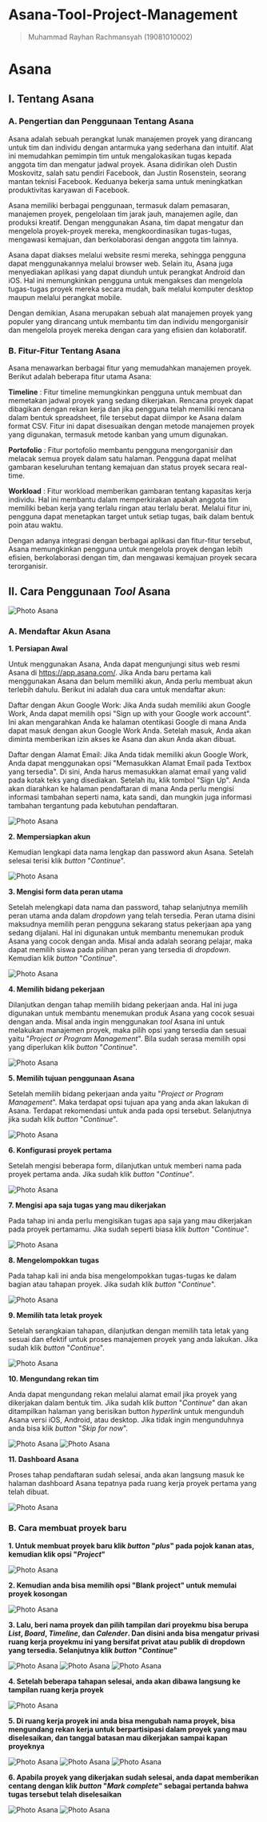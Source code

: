 # Asana-Tool-Project-Management
> Muhammad Rayhan Rachmansyah (19081010002)

# Asana
## I. Tentang Asana
### A. Pengertian dan Penggunaan Tentang Asana

Asana adalah sebuah perangkat lunak manajemen proyek yang dirancang untuk tim dan individu dengan antarmuka yang sederhana dan intuitif. Alat ini memudahkan pemimpin tim untuk mengalokasikan tugas kepada anggota tim dan mengatur jadwal proyek. Asana didirikan oleh Dustin Moskovitz, salah satu pendiri Facebook, dan Justin Rosenstein, seorang mantan teknisi Facebook. Keduanya bekerja sama untuk meningkatkan produktivitas karyawan di Facebook.

Asana memiliki berbagai penggunaan, termasuk dalam pemasaran, manajemen proyek, pengelolaan tim jarak jauh, manajemen agile, dan produksi kreatif. Dengan menggunakan Asana, tim dapat mengatur dan mengelola proyek-proyek mereka, mengkoordinasikan tugas-tugas, mengawasi kemajuan, dan berkolaborasi dengan anggota tim lainnya.

Asana dapat diakses melalui website resmi mereka, sehingga pengguna dapat menggunakannya melalui browser web. Selain itu, Asana juga menyediakan aplikasi yang dapat diunduh untuk perangkat Android dan iOS. Hal ini memungkinkan pengguna untuk mengakses dan mengelola tugas-tugas proyek mereka secara mudah, baik melalui komputer desktop maupun melalui perangkat mobile.

Dengan demikian, Asana merupakan sebuah alat manajemen proyek yang populer yang dirancang untuk membantu tim dan individu mengorganisir dan mengelola proyek mereka dengan cara yang efisien dan kolaboratif.

### B. Fitur-Fitur Tentang Asana

Asana menawarkan berbagai fitur yang memudahkan manajemen proyek. Berikut adalah beberapa fitur utama Asana:

**Timeline** : Fitur timeline memungkinkan pengguna untuk membuat dan memetakan jadwal proyek yang sedang dikerjakan. Rencana proyek dapat dibagikan dengan rekan kerja dan jika pengguna telah memiliki rencana dalam bentuk spreadsheet, file tersebut dapat diimpor ke Asana dalam format CSV. Fitur ini dapat disesuaikan dengan metode manajemen proyek yang digunakan, termasuk metode kanban yang umum digunakan.

**Portofolio** : Fitur portofolio membantu pengguna mengorganisir dan melacak semua proyek dalam satu halaman. Pengguna dapat melihat gambaran keseluruhan tentang kemajuan dan status proyek secara real-time.

**Workload** : Fitur workload memberikan gambaran tentang kapasitas kerja individu. Hal ini membantu dalam memperkirakan apakah anggota tim memiliki beban kerja yang terlalu ringan atau terlalu berat. Melalui fitur ini, pengguna dapat menetapkan target untuk setiap tugas, baik dalam bentuk poin atau waktu.

Dengan adanya integrasi dengan berbagai aplikasi dan fitur-fitur tersebut, Asana memungkinkan pengguna untuk mengelola proyek dengan lebih efisien, berkolaborasi dengan tim, dan mengawasi kemajuan proyek secara terorganisir.

## II. Cara Penggunaan *Tool* Asana

<img src="Dokumentasi Asana/Asana.png" alt="Photo Asana" title="Logo Asana">

### A. Mendaftar Akun Asana

 **1. Persiapan Awal**

Untuk menggunakan Asana, Anda dapat mengunjungi situs web resmi Asana di https://app.asana.com/. Jika Anda baru pertama kali menggunakan Asana dan belum memiliki akun, Anda perlu membuat akun terlebih dahulu. Berikut ini adalah dua cara untuk mendaftar akun:

Daftar dengan Akun Google Work: Jika Anda sudah memiliki akun Google Work, Anda dapat memilih opsi "Sign up with your Google work account". Ini akan mengarahkan Anda ke halaman otentikasi Google di mana Anda dapat masuk dengan akun Google Work Anda. Setelah masuk, Anda akan diminta memberikan izin akses ke Asana dan akun Anda akan dibuat.

Daftar dengan Alamat Email: Jika Anda tidak memiliki akun Google Work, Anda dapat menggunakan opsi "Memasukkan Alamat Email pada Textbox yang tersedia". Di sini, Anda harus memasukkan alamat email yang valid pada kotak teks yang disediakan. Setelah itu, klik tombol "Sign Up". Anda akan diarahkan ke halaman pendaftaran di mana Anda perlu mengisi informasi tambahan seperti nama, kata sandi, dan mungkin juga informasi tambahan tergantung pada kebutuhan pendaftaran.

<img src="Dokumentasi Asana/Asana 1.png" alt="Photo Asana" title="Preview Asana">

 **2. Mempersiapkan akun**

Kemudian lengkapi data nama lengkap dan password akun Asana. Setelah selesai terisi klik *button* "*Continue*".

<img src="Dokumentasi Asana/Asana 2.png" alt="Photo Asana" title="Preview Asana">

 **3. Mengisi form data peran utama**

Setelah melengkapi data nama dan password, tahap selanjutnya memilih peran utama anda dalam *dropdown* yang telah tersedia. Peran utama disini maksudnya memilih peran 
pengguna sekarang status pekerjaan apa yang sedang dijalani. Hal ini digunakan untuk membantu menemukan produk Asana yang cocok dengan anda. Misal anda adalah seorang 
pelajar, maka dapat memilih siswa pada pilihan peran yang tersedia di *dropdown*. Kemudian klik *button* "*Continue*".

<img src="Dokumentasi Asana/Asana 3.png" alt="Photo Asana" title="Preview Asana">

 **4. Memilih bidang pekerjaan**

Dilanjutkan dengan tahap memilih bidang pekerjaan anda. Hal ini juga digunakan untuk membantu menemukan produk Asana yang cocok sesuai dengan anda. Misal anda ingin 
menggunakan *tool* Asana ini untuk melakukan manajemen proyek, maka pilih opsi yang tersedia dan sesuai yaitu "*Project or Program Management*". Bila sudah serasa 
memilih opsi yang diperlukan klik *button* "*Continue*".

<img src="Dokumentasi Asana/Asana 4.png" alt="Photo Asana" title="Preview Asana">

 **5. Memilih tujuan penggunaan Asana**

Setelah memilih bidang pekerjaan anda yaitu "*Project or Program Management*". Maka terdapat opsi tujuan apa yang anda akan lakukan di Asana. Terdapat rekomendasi untuk anda 
pada opsi tersebut. Selanjutnya jika sudah klik *button* "*Continue*".

<img src="Dokumentasi Asana/Asana 5.png" alt="Photo Asana" title="Preview Asana">

 **6. Konfigurasi proyek pertama**

Setelah mengisi beberapa form, dilanjutkan untuk memberi nama pada proyek pertama anda. Jika sudah klik *button* "*Continue*".

<img src="Dokumentasi Asana/Asana 6.png" alt="Photo Asana" title="Preview Asana">

 **7. Mengisi apa saja tugas yang mau dikerjakan**

Pada tahap ini anda perlu mengisikan tugas apa saja yang mau dikerjakan pada proyek pertamamu. Jika sudah seperti biasa klik *button* "*Continue*".

<img src="Dokumentasi Asana/Asana 7.png" alt="Photo Asana" title="Preview Asana">

 **8. Mengelompokkan tugas**

Pada tahap kali ini anda bisa mengelompokkan tugas-tugas ke dalam bagian atau tahapan proyek. Jika sudah klik *button* "*Continue*".

<img src="Dokumentasi Asana/Asana 8.png" alt="Photo Asana" title="Preview Asana">

 **9. Memilih tata letak proyek**

Setelah serangkaian tahapan, dilanjutkan dengan memilih tata letak yang sesuai dan efektif untuk proses manajemen proyek yang anda lakukan. Jika sudah klik *button* 
"*Continue*".

<img src="Dokumentasi Asana/Asana 9.png" alt="Photo Asana" title="Preview Asana">

 **10. Mengundang rekan tim**

Anda dapat mengundang rekan melalui alamat email jika proyek yang dikerjakan dalam bentuk tim. Jika sudah klik *button* "*Continue*" dan akan ditampilkan halaman yang berisikan 
button *hyperlink* untuk mengunduh Asana versi iOS, Android, atau desktop. Jika tidak ingin mengunduhnya anda bisa klik *button* "*Skip for now*".

<img src="Dokumentasi Asana/Asana 10.png" alt="Photo Asana" title="Preview Asana">

<img src="Dokumentasi Asana/Asana 11.png" alt="Photo Asana" title="Preview Asana">

 **11. Dashboard Asana**

Proses tahap pendaftaran sudah selesai, anda akan langsung masuk ke halaman dashboard Asana tepatnya pada ruang kerja proyek pertama yang telah dibuat.

<img src="Dokumentasi Asana/Asana 12.png" alt="Photo Asana" title="Preview Asana">

### B. Cara membuat proyek baru

 **1. Untuk membuat proyek baru klik *button* "*plus*" pada pojok kanan atas, kemudian klik opsi "*Project*"**

<img src="Dokumentasi Asana/Asana 13.png" alt="Photo Asana" title="Preview Asana">

 **2. Kemudian anda bisa memilih opsi "Blank project" untuk memulai proyek kosongan**

<img src="Dokumentasi Asana/Asana 14.png" alt="Photo Asana" title="Preview Asana">

 **3. Lalu, beri nama proyek dan pilih tampilan dari proyekmu bisa berupa *List*, *Board*, *Timeline*, dan *Calender*. Dan disini anda bisa mengatur privasi ruang kerja 
 proyekmu ini yang bersifat privat atau publik di dropdown yang tersedia. Selanjutnya klik *button* "*Continue*"**

<img src="Dokumentasi Asana/Asana 15.png" alt="Photo Asana" title="Preview Asana">

<img src="Dokumentasi Asana/Asana 16.png" alt="Photo Asana" title="Preview Asana">

<img src="Dokumentasi Asana/Asana 17.png" alt="Photo Asana" title="Preview Asana">

 **4. Setelah beberapa tahapan selesai, anda akan dibawa langsung ke tampilan ruang kerja proyek**

<img src="Dokumentasi Asana/Asana 18.png" alt="Photo Asana" title="Preview Asana">

 **5. Di ruang kerja proyek ini anda bisa mengubah nama proyek, bisa mengundang rekan kerja untuk berpartisipasi dalam proyek yang mau diselesaikan, dan tanggal batasan mau 
 dikerjakan sampai kapan proyeknya**

<img src="Dokumentasi Asana/Asana 19.png" alt="Photo Asana" title="Preview Asana">

<img src="Dokumentasi Asana/Asana 20.png" alt="Photo Asana" title="Preview Asana">

<img src="Dokumentasi Asana/Asana 21.png" alt="Photo Asana" title="Preview Asana">

 **6. Apabila proyek yang dikerjakan sudah selesai, anda dapat memberikan centang dengan klik *button* "*Mark complete*" sebagai pertanda bahwa tugas tersebut telah 
 diselesaikan**

<img src="Dokumentasi Asana/Asana 22.png" alt="Photo Asana" title="Preview Asana">
<img src="Dokumentasi Asana/Asana 23.png" alt="Photo Asana" title="Preview Asana">
